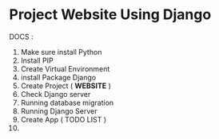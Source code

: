 # Project Website Using Django

DOCS :

1. Make sure install Python
2. Install PIP
3. Create Virtual Environment
4. install Package Django
5. Create Project ( **WEBSITE** )
6. Check Django server
7. Running database migration
8. Running Django Server
9. Create App ( TODO LIST )
10. 
